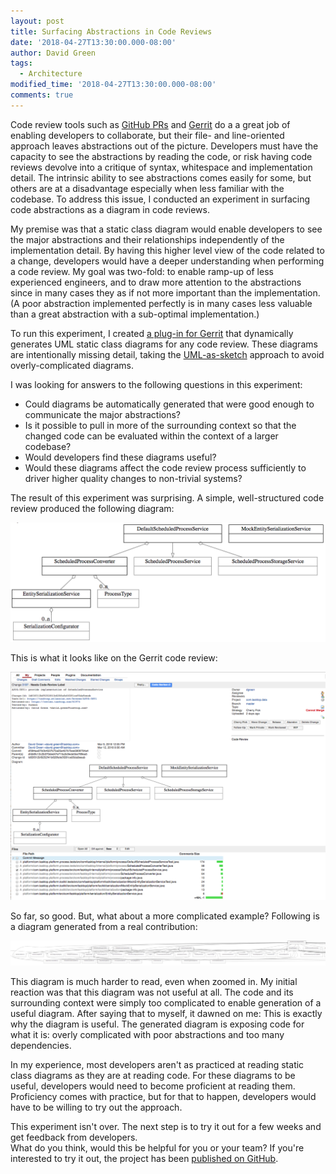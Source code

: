 ```yaml
---
layout: post
title: Surfacing Abstractions in Code Reviews
date: '2018-04-27T13:30:00.000-08:00'
author: David Green
tags:
  - Architecture
modified_time: '2018-04-27T13:30:00.000-08:00'
comments: true
---
```


Code review tools such as [GitHub PRs](https://github.com/features/code-review) and [Gerrit](https://www.gerritcodereview.com) do a a great job of enabling developers to collaborate, but their file- and line-oriented approach leaves abstractions out of the picture.  Developers must have the capacity to see the abstractions by reading the code, or risk having code reviews devolve into a critique of syntax, whitespace and implementation detail. The intrinsic ability to see abstractions comes easily for some, but others are at a disadvantage especially when less familiar with the codebase.  To address this issue, I conducted an experiment in surfacing code abstractions as a diagram in code reviews.

My premise was that a static class diagram would enable developers to see the major abstractions and their relationships independently of the implementation detail.  By having this higher level view of the code related to a change, developers would have a deeper understanding when performing a code review.  My goal was two-fold: to enable ramp-up of less experienced engineers, and to draw more attention to the abstractions since in many cases they as if not more important than the implementation.  (A poor abstraction implemented perfectly is in many cases less valuable than a great abstraction with a sub-optimal implementation.)

To run this experiment, I created [a plug-in for Gerrit](https://github.com/greensopinion/gerrit-class-diagram-plugin) that dynamically generates UML static class diagrams for any code review.  These diagrams are intentionally missing detail, taking the [UML-as-sketch](https://martinfowler.com/bliki/UmlAsSketch.html) approach to avoid overly-complicated diagrams.

I was looking for answers to the following questions in this experiment:

* Could diagrams be automatically generated that were good enough to communicate the major abstractions?
* Is it possible to pull in more of the surrounding context so that the changed code can be evaluated within the context of a larger codebase?
* Would developers find these diagrams useful?
* Would these diagrams affect the code review process sufficiently to driver higher quality changes to non-trivial systems?

The result of this experiment was surprising.  A simple, well-structured code review produced the following diagram:

![Example Generated Diagram](/images/blog/2018-04/simple-generated-diagram-detail.png)

This is what it looks like on the Gerrit code review:

![Example Generated Diagram](/images/blog/2018-04/simple-generated-diagram.png)

So far, so good.  But, what about a more complicated example?  Following is a diagram generated from a real contribution:

![Another Example Generated Diagram](/images/blog/2018-04/complex-generated-diagram.png)

This diagram is much harder to read, even when zoomed in.  My initial reaction was that this diagram was not useful at all. The code and its surrounding context were simply too complicated to enable generation of a useful diagram.  After saying that to myself, it dawned on me: This is exactly why the diagram is useful.  The generated diagram is exposing code for what it is: overly complicated with poor abstractions and too many dependencies.

In my experience, most developers aren't as practiced at reading static class diagrams as they are at reading code. For these diagrams to be useful, developers would need to become proficient at reading them.  Proficiency comes with practice, but for that to happen, developers would have to be willing to try out the approach.

This experiment isn't over.  The next step is to try it out for a few weeks and get feedback from developers.  
What do you think, would this be helpful for you or your team?  If you're interested to try it out, the project has been [published on GitHub](https://github.com/greensopinion/gerrit-class-diagram-plugin).
